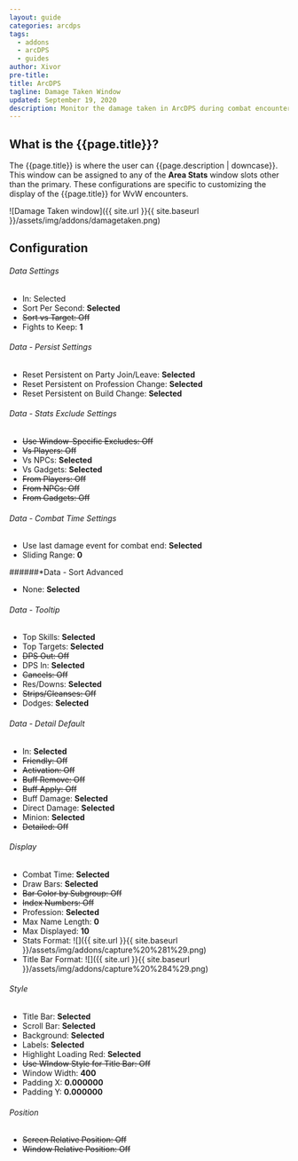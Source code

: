 ```yaml
---
layout: guide
categories: arcdps
tags:
  - addons
  - arcDPS
  - guides
author: Xivor
pre-title:
title: ArcDPS
tagline: Damage Taken Window
updated: September 19, 2020
description: Monitor the damage taken in ArcDPS during combat encounters
---
```


## What is the {{page.title}}?

The {{page.title}} is where the user can {{page.description | downcase}}.<!--more-->  This window can be assigned to any of the **Area Stats** window slots other than the primary. These configurations are specific to customizing the display of the {{page.title}} for WvW encounters. 

![Damage Taken window]({{ site.url }}{{ site.baseurl }}/assets/img/addons/damagetaken.png)

## Configuration

###### Data Settings

* In: Selected
* Sort Per Second: **Selected**
* ~~Sort vs Target: Off~~
* Fights to Keep: **1**

###### Data - Persist Settings

* Reset Persistent on Party Join/Leave: **Selected**
* Reset Persistent on Profession Change: **Selected**
* Reset Persistent on Build Change: **Selected**

###### Data - Stats Exclude Settings

* ~~Use Window-Specific Excludes: Off~~
* ~~Vs Players: Off~~
* Vs NPCs: **Selected**
* Vs Gadgets: **Selected**
* ~~From Players: Off~~
* ~~From NPCs: Off~~
* ~~From Gadgets: Off~~

###### Data - Combat Time Settings

* Use last damage event for combat end: **Selected**
* Sliding Range: **0**

######*Data - Sort Advanced

* None: **Selected**

###### Data - Tooltip

* Top Skills: **Selected**
* Top Targets: **Selected**
* ~~DPS Out: Off~~
* DPS In: **Selected**
* ~~Cancels: Off~~
* Res/Downs: **Selected**
* ~~Strips/Cleanses: Off~~
* Dodges: **Selected**

###### Data - Detail Default

* In: **Selected**
* ~~Friendly: Off~~
* ~~Activation: Off~~
* ~~Buff Remove: Off~~
* ~~Buff Apply: Off~~
* Buff Damage: **Selected**
* Direct Damage: **Selected**
* Minion: **Selected**
* ~~Detailed: Off~~

###### Display

* Combat Time: **Selected**
* Draw Bars: **Selected**
* ~~Bar Color by Subgroup: Off~~
* ~~Index  Numbers: Off~~
* Profession: **Selected**
* Max Name Length: **0** 
* Max Displayed: **10** 
* Stats Format: ![]({{ site.url }}{{ site.baseurl }}/assets/img/addons/capture%20%281%29.png)
* Title Bar Format: ![]({{ site.url }}{{ site.baseurl }}/assets/img/addons/capture%20%284%29.png) 

###### Style

* Title Bar: **Selected**
* Scroll Bar: **Selected**
* Background: **Selected**
* Labels: **Selected**
* Highlight Loading Red: **Selected**
* ~~Use WIndow Style for Title Bar: Off~~
* Window Width: **400**
* Padding X: **0.000000**
* Padding Y: **0.000000**

###### Position

* ~~Screen Relative Position: Off~~
* ~~Window Relative Position: Off~~

